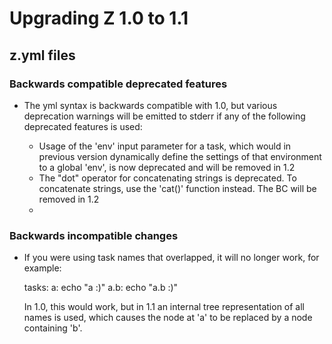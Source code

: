# Upgrading Z 1.0 to 1.1 #

## z.yml files ##

### Backwards compatible deprecated features ###
+ The yml syntax is backwards compatible with 1.0, but various deprecation warnings will be emitted to stderr if any
  of the following deprecated features is used:

  + Usage of the 'env' input parameter for a task, which would in previous version dynamically define the settings of
    that environment to a global 'env', is now deprecated and will be removed in 1.2
  + The "dot" operator for concatenating strings is deprecated. To concatenate strings, use the 'cat()' function
    instead. The BC will be removed in 1.2
  +

### Backwards incompatible changes ###
+ If you were using task names that overlapped, it will no longer work, for example:

  tasks:
    a:      echo "a :)"
    a.b:    echo "a.b :)"

  In 1.0, this would work, but in 1.1 an internal tree representation of all names is used, which causes the node at
  'a' to be replaced by a node containing 'b'.
